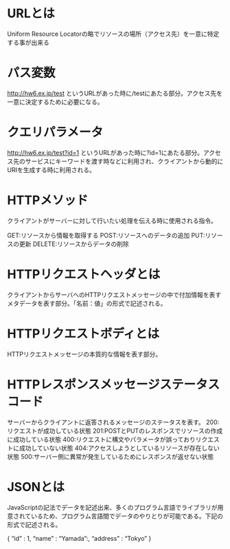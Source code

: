 # URLとは
Uniform Resource Locatorの略でリソースの場所（アクセス先）を一意に特定する事が出来る

# パス変数
http://hw6.ex.jp/test というURLがあった時に/testにあたる部分。アクセス先を一意に決定するために必要になる。

# クエリパラメータ
http://hw6.ex.jp/test?id=1 というURLがあった時に?id=1にあたる部分。アクセス先のサービスにキーワードを渡す時などに利用され、クライアントから動的にURIを生成する時に利用される。

# HTTPメソッド
クライアントがサーバーに対して行いたい処理を伝える時に使用される指令。

GET:リソースから情報を取得する
POST:リソースへのデータの追加
PUT:リソースの更新
DELETE:リソースからデータの削除

# HTTPリクエストヘッダとは
クライアントからサーバへのHTTPリクエストメッセージの中で付加情報を表すメタデータを表す部分。「名前：値」の形式で記述される。

# HTTPリクエストボディとは
HTTPリクエストメッセージの本質的な情報を表す部分。

# HTTPレスポンスメッセージステータスコード
サーバーからクライアントに返答されるメッセージのステータスを表す。
200:リクエストが成功している状態
201:POSTとPUTのレスポンスでリソースの作成に成功している状態
400:リクエストに構文やパラメータが誤っておりリクエストに成功していない状態
404:アクセスしようとしているリソースが存在しない状態
500:サーバー側に異常が発生しているためにレスポンスが返せない状態

# JSONとは
JavaScriptの記法でデータを記述出来、多くのプログラム言語でライブラリが用意されているため、プログラム言語間でデータのやりとりが可能である。下記の形式で記述される。

{
 “id” : 1,
“name” : “Yamada”:,
 “address” : “Tokyo”
}

